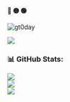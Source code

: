 <p align="left"><b><terminal>🔴 🟡 🟢</terminal></b></p>
 <p align="left"> <img 
src="https://komarev.com/ghpvc/?username=gt0day&label=Profile%20views&color=0e75b6&style=flat"
 alt="gt0day" /> </p>

<img align="center" src="https://readme-typing-svg.demolab.com?font=Noto+Sans&size=22&pause=1000&color=F7F7F7&background=000000&center=false&vCenter=true&width=440&lines=%24+Hey%2C+Mirai+Kuriyama+here+%3A)" />

### 📊 GitHub Stats:
![](https://github-readme-stats.vercel.app/api?username=Mirai0xbit&theme=dark&hide_border=false&include_all_commits=true&count_private=true)<br/>
![](https://github-readme-streak-stats.herokuapp.com/?user=Mirai0xbit&theme=dark&hide_border=false)<br/>
![](https://github-readme-stats.vercel.app/api/top-langs/?username=Mirai0xbit&theme=dark&hide_border=false&include_all_commits=true&count_private=true&layout=compact)
